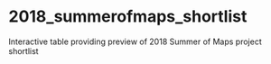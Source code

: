# 2018_summerofmaps_shortlist
Interactive table providing preview of 2018 Summer of Maps project shortlist
